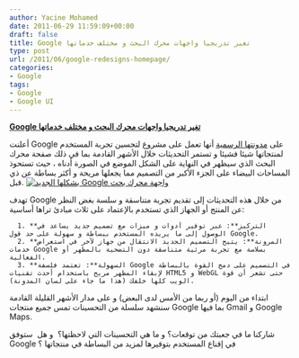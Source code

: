 ```yaml
---
author: Yacine Mohamed
date: 2011-06-29 11:59:09+00:00
draft: false
title: Google تغير تدريجيا واجهات محرك البحث و مختلف خدماتها
type: post
url: /2011/06/google-redesigns-homepage/
categories:
- Google
tags:
- Google
- Google UI
---
```


[**Google تغير تدريجيا واجهات محرك البحث و مختلف خدماتها**](http://www.it-scoop.com/2011/06/google-redesigns-homepage/)


أعلنت Google على [مدونتها الرسمية](http://googleblog.blogspot.com/2011/06/evolving-google-design-and-experience.html) أنها تعمل على مشروع لتحسين تجربة المستخدم لمنتجاتها شيئا فشيئا و تستمر التحديثات خلال الأشهر القادمة بما في ذلك صفحة محرك البحث الذي سيظهر في النهاية على الشكل الموضع في الصورة أدناه ، حيث تستحوذ المساحات البيضاء على الجزء الأكبر من التصميم مما يجعلها مريحة و أكثر بساطة عن ذي قبل.
[![ بشكلها الجديد Google واجهة محرك بحث](http://3.bp.blogspot.com/-SgsUyZI9kLk/Tgp6OEYG9CI/AAAAAAAAAU0/skZvKoqTlbc/s1600/screen-shot-2011-06-28-at-2-08-55-pm.png)
](http://www.it-scoop.com/2011/06/google-redesigns-homepage/)

تهدف Google من خلال هذه التحديثات إلى تقديم تجربة متناسقة و سلسة بغض النظر عن المنتج أو الجهاز الذي تستخدم بالإعتماد على ثلاث مبادئ تراها أساسية:



	  1. **التركيز**: عبر توفير أدوات و ميزات مع تصميم جديد يساعد في الوصول إلى ما يريده المستخدم ببساطة و سهولة على حد قول Google.
	  2. **المرونة**: يتيح التصميم الجديد الانتقال من جهاز لآخر في استعراض خدمات Google بسلاسة مع تجربة مرئية متناسقة دون التضحية بالمظهر أو الفعالية.
	  3. **السهولة**: تعتمد فلسفة Google في التصميم على دمج القوة بالبساطة لإبقاء المظهر مريح باستخدام أحدث تقنيات HTML5 و WebGL حتى تشعر أن قوة الويب كلها خلفك (هذا ما جاء على لسان المدونة).

ابتداء من اليوم (أو ربما من الأمس لدى البعض)  و على مدار الأشهر القليلة القادمة سنشهد سلسلة من التحسينات تمس جميع منتجات Google بما فيها Gmail و Google Maps.

شاركنا ما في جعبتك من توقعات؟ و ما هي التحسينات التي لاحظتها؟  و هل  ستوفق Google في إقناع المستخدم بتوفيرها لمزيد من البساطة في منتجاتها ؟


